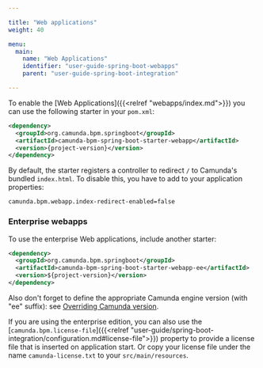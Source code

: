 ```yaml
---

title: "Web applications"
weight: 40

menu:
  main:
    name: "Web Applications"
    identifier: "user-guide-spring-boot-webapps"
    parent: "user-guide-spring-boot-integration"

---
```


To enable the [Web Applications]({{<relref "webapps/index.md">}}) you can use the following starter in your `pom.xml`:

```xml
<dependency>
  <groupId>org.camunda.bpm.springboot</groupId>
  <artifactId>camunda-bpm-spring-boot-starter-webapp</artifactId>
  <version>{project-version}</version>
</dependency>
```

By default, the starter registers a controller to redirect `/` to Camunda's bundled `index.html`.
To disable this, you have to add to your application properties:
```properties
camunda.bpm.webapp.index-redirect-enabled=false
```

### Enterprise webapps
To use the enterprise Web applications, include another starter:
```xml
<dependency>
  <groupId>org.camunda.bpm.springboot</groupId>
  <artifactId>camunda-bpm-spring-boot-starter-webapp-ee</artifactId>
  <version>${project-version}</version>
</dependency>
```

Also don't forget to define the appropriate Camunda engine version (with "ee" suffix): see [Overriding Camunda version](../#overriding-camunda-version).

If you are using the enterprise edition, you can also use the [`camunda.bpm.license-file`]({{<relref "user-guide/spring-boot-integration/configuration.md#license-file">}}) property to provide a license file that is inserted on application start. Or copy your license file under the name `camunda-license.txt` to your `src/main/resources`.
